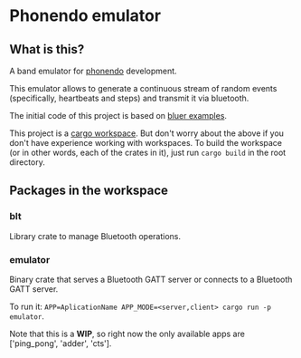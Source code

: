 # Phonendo emulator

## What is this?

A band emulator for [phonendo](https://github.com/dltcafe/phonendo) development.

This emulator allows to generate a continuous stream of random events (specifically, heartbeats and steps) and transmit it via bluetooth.

The initial code of this project is based on [bluer examples](https://github.com/bluez/bluer/tree/master/bluer/examples).

This project is a [cargo workspace](https://doc.rust-lang.org/book/ch14-03-cargo-workspaces.html).
But don't worry about the above if you don't have experience working with workspaces.
To build the workspace (or in other words, each of the crates in it), just run `cargo build` in the root directory.

## Packages in the workspace

### blt

Library crate to manage Bluetooth operations.

### emulator

Binary crate that serves a Bluetooth GATT server or connects to a Bluetooth GATT server.

To run it: `APP=AplicationName APP_MODE=<server,client> cargo run -p emulator`.

Note that this is a **WIP**, so right now the only available apps are ['ping_pong', 'adder', 'cts'].
